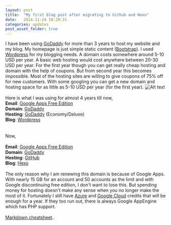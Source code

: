 ```yaml
---
layout: post
title:  "My first blog post after migrating to Github and Hexo"
date:   2014-11-24 18:28:31
categories: updates
post_asset_folder: true
---
```


I have been using [GoDaddy][2] for more than 3 years to host my website and my blog. My homepage is just simple static content ([Bootstrap][1]). I used [Wordpress][6] for my blogging needs. A domain costs somewhere around 5-10 USD per year. A basic web hosting would cost anywhere between 20-30 USD per year. For the first year though you can get really cheap hosting and domain with the help of coupons. But from second year this becomes impossible. Most of the hosting sites are willing to give coupons of 75% off for new customers. With some googling you can get a new domain and hosting space for as little as 5-10 USD per year (for the first year).
![Alt text](http://www.narendran.info/blog/images/IMAGE_1.jpg)
<br/>       
Here is what I was using for almost 4 years till now,
<br/>
**Email**: [Google Apps Free Edition][5]  
**Domain**: [GoDaddy][2]  
**Hosting**: [GoDaddy][2] (Economy/Deluxe)  
**Blog**: [Wordpress][6]  
<br/>  
Now,  
<br/>
**Email**: [Google Apps Free Edition][5]  
**Domain**: [GoDaddy][2]  
**Hosting**: [GitHub][3]  
**Blog**: [Hexo][4]  
<br/>
The only reason why I am renewing this domain is because of Google Apps. With nearly 15 GB for an account and 50 accounts as the limit and with Google discontinuing free edition, I don't want to lose this. But spending money for hosting doesn't make any sense when you no longer make the most of it. Fortunately I still have [Azure][7] and [Google Cloud][8] credits that will be enough for a year. If they too run out, there is always Google AppEngine which has PHP support. 
<br/><br/>
[Markdown cheatsheet][9]..

[1]: http://getbootstrap.com/
[2]: http://godaddy.com/
[3]: http://github.com/pages
[4]: http://hexo.io/
[5]: https://support.google.com/a/answer/2855120?hl=en
[6]: https://wordpress.org/
[7]: http://azure.microsoft.com/en-us/pricing/member-offers/msdn-benefits/
[8]: https://cloud.google.com/free-trial/
[9]: http://support.mashery.com/docs/read/customizing_your_portal/Markdown_Cheat_Sheet
